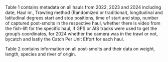 Table 1 contains metadata on all hauls from 2022, 2023 and 2024 including date, Haul nr., Trawling method (Randomized or traditional), longitudinal and latitudinal degrees start and stop positions, time of start and stop, number of captured post-smolts in the respective haul, whether there is video from the fish-lift for the specific haul, if GPS or AIS tracks were used to get the group’s coordinates, for 2024 whether the camera was in the trawl or not, bycatch and lastly the Catch Per Unit Effort for each haul.

Table 2 contains information on all post-smolts and their data on weight, length, species and river of origin. 
